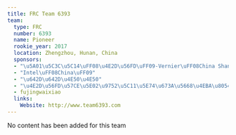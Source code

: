 ```yaml
---
title: FRC Team 6393
team:
  type: FRC
  number: 6393
  name: Pioneer
  rookie_year: 2017
  location: Zhengzhou, Hunan, China
  sponsors:
  - "\u5A01\u5C3C\u5C14\uFF08\u4E2D\u56FD\uFF09-Vernier\uFF08China Shanghai\uFF09"
  - "Intel\uFF08China\uFF09"
  - "\u642D\u642D\u4E50\u4E50"
  - "\u4E2D\u56FD\u57CE\u5E02\u9752\u5C11\u5E74\u673A\u5668\u4EBA\u8054\u76DF"
  - fujingwaixiao
  links:
    Website: http://www.team6393.com
---
```


No content has been added for this team